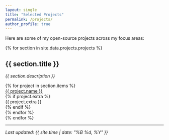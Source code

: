 ```yaml
---
layout: single
title: "Selected Projects"
permalink: /projects/
author_profile: true
---
```


Here are some of my open-source projects across my focus areas:

{% for section in site.data.projects.projects %}

## {{ section.title }}

*{{ section.description }}*

<div class="grid">
    {% for project in section.items %}
    <div class="card column">
        <div class="card-title">
            <a href="{{ project.url }}" target="_blank">{{ project.name }}</a>
        </div>
        {% if project.extra %}
        <div class="card-extra">{{ project.extra }}</div>
        {% endif %}
    </div>
    {% endfor %}
</div>
{% endfor %}

---

*Last updated: {{ site.time | date: "%B %d, %Y" }}*
